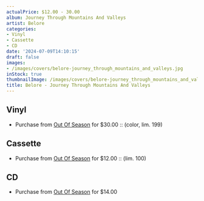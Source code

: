 ```yaml
---
actualPrice: $12.00 - 30.00
album: Journey Through Mountains And Valleys
artist: Belore
categories:
- Vinyl
- Cassette
- CD
date: '2024-07-09T14:10:15'
draft: false
images:
- /images/covers/belore-journey_through_mountains_and_valleys.jpg
inStock: true
thumbnailImage: /images/covers/belore-journey_through_mountains_and_valleys-thumb.jpg
title: Belore - Journey Through Mountains And Valleys
---
```


## Vinyl
* Purchase from [Out Of Season](https://www.outofseasonlabel.com/products/belore-journey-through-mountains-and-valleys-vinyl-lp-color-lim-199) for $30.00 :: (color, lim. 199)
## Cassette
* Purchase from [Out Of Season](https://www.outofseasonlabel.com/products/belore-journey-through-mountains-and-valleys-cassette-tape) for $12.00 :: (lim. 100)
## CD
* Purchase from [Out Of Season](https://www.outofseasonlabel.com/products/belore-journey-cd) for $14.00
